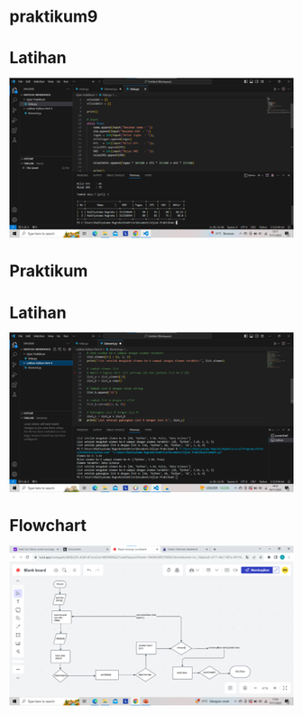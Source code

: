 # praktikum9
# Latihan
![gambar](Praktikum9/ss12.png)

# Praktikum
# Latihan
![gambar](Praktikum9/ss2.png)

# Flowchart
![gambar](Praktikum9/flowcart.png)
## 
